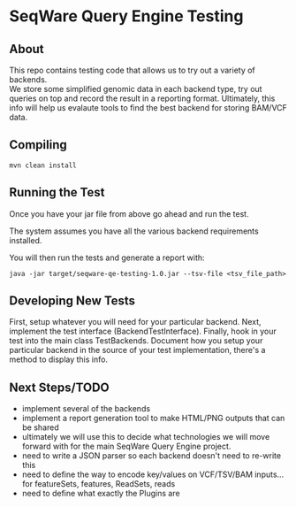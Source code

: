 # SeqWare Query Engine Testing

## About

This repo contains testing code that allows us to try out a variety of backends.  
We store some simplified genomic data in each backend type, try out queries on top
and record the result in a reporting format.  Ultimately, this info will help us 
evalaute tools to find the best backend for storing BAM/VCF data.

## Compiling

    mvn clean install

## Running the Test

Once you have your jar file from above go ahead and run the test.

The system assumes you have all the various backend requirements installed.

You will then run the tests and generate a report with:

    java -jar target/seqware-qe-testing-1.0.jar --tsv-file <tsv_file_path>

## Developing New Tests

First, setup whatever you will need for your particular backend.  Next, implement the test interface (BackendTestInterface).  Finally, hook in your test into the main class TestBackends.  Document how you setup your particular backend in the source of your test implementation, there's a method to display this info.

## Next Steps/TODO

* implement several of the backends
* implement a report generation tool to make HTML/PNG outputs that can be shared
* ultimately we will use this to decide what technologies we will move forward with for the main SeqWare Query Engine project.
* need to write a JSON parser so each backend doesn't need to re-write this
* need to define the way to encode key/values on VCF/TSV/BAM inputs... for featureSets, features, ReadSets, reads
* need to define what exactly the Plugins are
